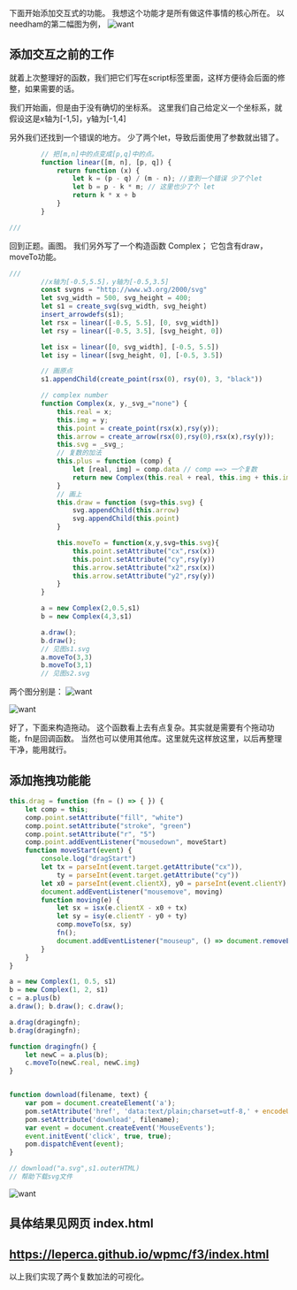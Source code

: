 下面开始添加交互式的功能。
我想这个功能才是所有做这件事情的核心所在。
以needham的第二幅图为例，
![want](https://github.com/leperca/wpmc/blob/master/f3/want.jpg)

## 添加交互之前的工作

就着上次整理好的函数，我们把它们写在script标签里面，这样方便待会后面的修整，如果需要的话。

我们开始画，但是由于没有确切的坐标系。
这里我们自己给定义一个坐标系，就假设这是x轴为[-1,5]，y轴为[-1,4]

另外我们还找到一个错误的地方。
少了两个let，导致后面使用了参数就出错了。
```js
        // 把[m,n]中的点变成[p,q]中的点。
        function linear([m, n], [p, q]) {
            return function (x) {
                let k = (p - q) / (m - n); //查到一个错误 少了个let
                let b = p - k * m; // 这里也少了个 let
                return k * x + b
            }
        }

///
```

回到正题。画图。
我们另外写了一个构造函数 Complex；
它包含有draw，moveTo功能。
```js
///
        //x轴为[-0.5,5.5]，y轴为[-0.5,3.5]
        const svgns = "http://www.w3.org/2000/svg"
        let svg_width = 500, svg_height = 400;
        let s1 = create_svg(svg_width, svg_height)
        insert_arrowdefs(s1);
        let rsx = linear([-0.5, 5.5], [0, svg_width])
        let rsy = linear([-0.5, 3.5], [svg_height, 0])

        let isx = linear([0, svg_width], [-0.5, 5.5])
        let isy = linear([svg_height, 0], [-0.5, 3.5])

        // 画原点
        s1.appendChild(create_point(rsx(0), rsy(0), 3, "black"))

        // complex number
        function Complex(x, y,_svg_="none") {
            this.real = x;
            this.img = y;
            this.point = create_point(rsx(x),rsy(y));
            this.arrow = create_arrow(rsx(0),rsy(0),rsx(x),rsy(y));
            this.svg = _svg_;
            // 复数的加法
            this.plus = function (comp) {
                let [real, img] = comp.data // comp ==> 一个复数
                return new Complex(this.real + real, this.img + this.img)
            }
            // 画上
            this.draw = function (svg=this.svg) {
                svg.appendChild(this.arrow)
                svg.appendChild(this.point)
            }

            this.moveTo = function(x,y,svg=this.svg){
                this.point.setAttribute("cx",rsx(x))
                this.point.setAttribute("cy",rsy(y))
                this.arrow.setAttribute("x2",rsx(x))
                this.arrow.setAttribute("y2",rsy(y))
            }
        }

        a = new Complex(2,0.5,s1)
        b = new Complex(4,3,s1)

        a.draw();
        b.draw();
        // 见图s1.svg
        a.moveTo(3,3)
        b.moveTo(3,1)
        // 见图s2.svg
```
两个图分别是：
![want](https://github.com/leperca/wpmc/blob/master/f3/s1.svg)

![want](https://github.com/leperca/wpmc/blob/master/f3/s2.svg)

好了，下面来构造拖动。
这个函数看上去有点复杂。其实就是需要有个拖动功能，fn是回调函数。
当然也可以使用其他库。这里就先这样放这里，以后再整理干净，能用就行。
## 添加拖拽功能能
```js
this.drag = function (fn = () => { }) {
    let comp = this;
    comp.point.setAttribute("fill", "white")
    comp.point.setAttribute("stroke", "green")
    comp.point.setAttribute("r", "5")
    comp.point.addEventListener("mousedown", moveStart)
    function moveStart(event) {
        console.log("dragStart")
        let tx = parseInt(event.target.getAttribute("cx")),
            ty = parseInt(event.target.getAttribute("cy"))
        let x0 = parseInt(event.clientX), y0 = parseInt(event.clientY)
        document.addEventListener("mousemove", moving)
        function moving(e) {
            let sx = isx(e.clientX - x0 + tx)
            let sy = isy(e.clientY - y0 + ty)
            comp.moveTo(sx, sy)
            fn();
            document.addEventListener("mouseup", () => document.removeEventListener("mousemove", moving))
        }
    }
}
```
```js
a = new Complex(1, 0.5, s1)
b = new Complex(1, 2, s1)
c = a.plus(b)
a.draw(); b.draw(); c.draw();

a.drag(dragingfn);
b.drag(dragingfn);

function dragingfn() {
    let newC = a.plus(b);
    c.moveTo(newC.real, newC.img)
}


function download(filename, text) {
    var pom = document.createElement('a');
    pom.setAttribute('href', 'data:text/plain;charset=utf-8,' + encodeURIComponent(text));
    pom.setAttribute('download', filename);
    var event = document.createEvent('MouseEvents');
    event.initEvent('click', true, true);
    pom.dispatchEvent(event);
}

// download("a.svg",s1.outerHTML)
// 帮助下载svg文件
```

![want](https://github.com/leperca/wpmc/blob/master/f3/result.gif)

## 具体结果见网页 index.html

## https://leperca.github.io/wpmc/f3/index.html
以上我们实现了两个复数加法的可视化。

